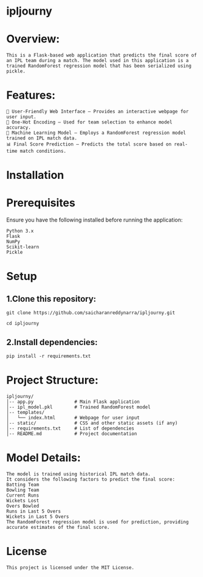 # ipljourny
# Overview:

    This is a Flask-based web application that predicts the final score of an IPL team during a match. The model used in this application is a trained RandomForest regression model that has been serialized using 
    pickle.

# Features:

    🏏 User-Friendly Web Interface – Provides an interactive webpage for user input.
    🔢 One-Hot Encoding – Used for team selection to enhance model accuracy.
    🤖 Machine Learning Model – Employs a RandomForest regression model trained on IPL match data.
    📊 Final Score Prediction – Predicts the total score based on real-time match conditions.

# Installation

# Prerequisites

  Ensure you have the following installed before running the application:

    Python 3.x
    Flask
    NumPy
    Scikit-learn
    Pickle
    
# Setup

## 1.Clone this repository:
    git clone https://github.com/saicharanreddynarra/ipljourny.git
    
    cd ipljourny

## 2.Install dependencies:
    pip install -r requirements.txt

# Project Structure:
    ipljourny/  
    │-- app.py               # Main Flask application  
    │-- ipl_model.pkl        # Trained RandomForest model  
    │-- templates/  
    │   └── index.html       # Webpage for user input  
    │-- static/              # CSS and other static assets (if any)  
    │-- requirements.txt     # List of dependencies  
    │-- README.md            # Project documentation  


# Model Details:

    The model is trained using historical IPL match data.
    It considers the following factors to predict the final score:
    Batting Team
    Bowling Team
    Current Runs
    Wickets Lost
    Overs Bowled
    Runs in Last 5 Overs
    Wickets in Last 5 Overs
    The RandomForest regression model is used for prediction, providing accurate estimates of the final score.

# License
    This project is licensed under the MIT License.



    

